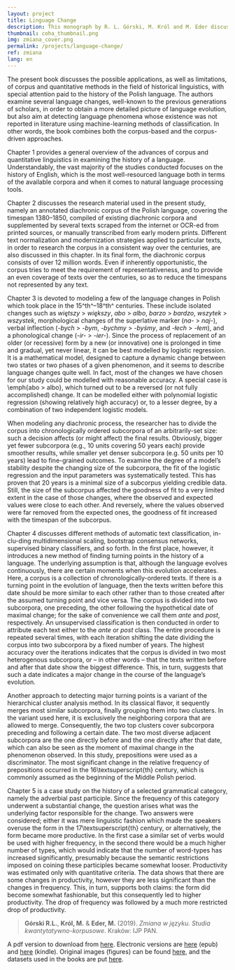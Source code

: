 ```yaml
---
layout: project
title: Linguage Change
description: This monograph by R. L. Górski, M. Król and M. Eder discusses applicability of quantitative methods in historical linguistics, with special attention paid to the analysis of language changes in Polish between the 15th and 19th centuries.
thumbnail: coha_thumbnail.png
img: zmiana_cover.png
permalink: /projects/language-change/
ref: zmiana
lang: en
---
```




The present book discusses the possible applications, as well as limitations, of corpus and quantitative methods in the field of historical linguistics, with special attention paid to the history of the Polish language. The authors examine several language changes, well-known to the previous generations of scholars, in order to obtain a more detailed picture of language evolution, but also aim at detecting language phenomena whose existence was not reported in literature using machine-learning methods of classification. In other words, the book combines both the corpus-based and the corpus-driven approaches.

Chapter 1 provides a general overview of the advances of corpus and quantitative linguistics in examining the history of a language. Understandably, the vast majority of the studies conducted focuses on the history of English, which is the most well-resourced language both in terms of the available corpora and when it comes to natural language processing tools.

Chapter 2 discusses the research material used in the present study, namely an annotated diachronic corpus of the Polish language, covering the timespan 1380–1850, compiled of existing diachronic corpora and supplemented by several texts scraped from the internet or OCR-ed from printed sources, or manually transcribed from early modern prints. Different text normalization and modernization strategies applied to particular texts, in order to research the corpus in a consistent way over the centuries, are also discussed in this chapter. In its final form, the diachronic corpus consists of over 12 million words. Even if inherently opportunistic, the corpus tries to meet the requirement of representativeness, and to provide an even coverage of texts over the centuries, so as to reduce the timespans not represented by any text.

Chapter 3 is devoted to modeling a few of the language changes in Polish which took place in the 15^th^–18^th^ centuries. These include isolated changes such as _więtszy_ > _większy_, _abo_ > _albo_, _barzo_ > _bardzo_, _wszytek_ > _wszystek_, morphological changes of the superlative marker (_na-_ > _naj-_), verbal inflection (_-bych_ > _-bym_, _-bychmy_ > _-byśmy_, and _-łech_ > _-łem_), and a phonological change (_-ir-_ > _-ier-_). Since the process of replacement of an older (or recessive) form by a new (or innovative) one is prolonged in time and gradual, yet never linear, it can be best modelled by logistic regression. It is a mathematical model, designed to capture a dynamic change between two states or two phases of a given phenomenon, and it seems to describe language changes quite well. In fact, most of the changes we have chosen for our study could be modelled with reasonable accuracy. A special case is \emph{abo > albo}, which turned out to be a reversed (or not fully accomplished) change. It can be modelled either with polynomial logistic regression (showing relatively high accuracy) or, to a lesser degree, by a combination of two independent logistic models. 

When modeling any diachronic process, the researcher has to divide the corpus into chronologically ordered subcorpora of an arbitrarily-set size: such a decision affects (or might affect) the final results. Obviously, bigger yet fewer subcorpora (e.g., 10 units covering 50 years each) provide smoother results, while smaller yet denser subcorpora (e.g. 50 units per 10 years) lead to fine-grained outcomes. To examine the degree of a model’s stability despite the changing size of the subcorpora, the fit of the logistic regression and the input parameters was systematically tested. This has proven that 20 years is a minimal size of a subcorpus yielding credible data. Still, the size of the subcorpus affected the goodness of fit to a very limited extent in the case of those changes, where the observed and expected values were close to each other. And reversely, where the values observed were far removed from the expected ones, the goodness of fit increased with the timespan of the subcorpus. 

Chapter 4 discusses different methods of automatic text classification, in\-clu\-ding multidimensional scaling, bootstrap consensus networks, supervised binary classifiers, and so forth. In the first place, however, it introduces a new method of finding turning points in the history of a language. The underlying assumption is that, although the language evolves continuously, there are certain moments when this evolution accelerates. Here, a corpus is a collection of chronologically-ordered texts. If there is a turning point in the evolution of language, then the texts written before this date should be more similar to each other rather than to those created after the assumed turning point and vice versa. The corpus is divided into two subcorpora, one preceding, the other following the hypothetical date of maximal change; for the sake of convenience we call them _ante_ and _post_, respectively. An unsupervised classification is then conducted in order to attribute each text either to the _ante_ or _post_ class. The entire procedure is repeated several times, with each iteration shifting the date dividing the corpus into two subcorpora by a fixed number of years. The highest accuracy over the iterations indicates that the corpus is divided in two most heterogenous subcorpora, or – in other words – that the texts written before and after that date show the biggest difference. This, in turn, suggests that such a date indicates a major change in the course of the language’s evolution. 

Another approach to detecting major turning points is a variant of the hierarchical cluster analysis method. In its classical flavor, it sequently merges most similar subcorpora, finally grouping them into two clusters. In the variant used here, it is exclusively the neighboring corpora that are allowed to merge. Consequently, the two top clusters cover subcorpora preceding and following a certain date. The two most diverse adjacent subcorpora are the one directly before and the one directly after that date, which can also be seen as the moment of maximal change in the phenomenon observed. In this study, prepositions were used as a discriminator. The most significant change in the relative frequency of prepositions occurred in the 16\textsuperscript{th} century, which is commonly assumed as the beginning of the Middle Polish period. 

Chapter 5 is a case study on the history of a selected grammatical category, namely the adverbial past participle. Since the frequency of this category underwent a substantial change, the question arises what was the underlying factor responsible for the change. Two answers were considered; either it was mere linguistic fashion which made the speakers overuse the form in the 17\textsuperscript{th} century, or alternatively, the form became more productive. In the first case a similar set of verbs would be used with higher frequency, in the second there would be a much higher number of types, which would indicate that the number of word-types has increased significantly, presumably because the semantic restrictions imposed on coining these participles became somewhat looser. Productivity was estimated only with quantitative criteria. The data shows that there are some changes in productivity, however they are less significant than the changes in frequency. This, in turn, supports both claims: the form did become somewhat fashionable, but this consequently led to higher productivity. The drop of frequency was followed by a much more restricted drop of productivity.




> **Górski R.L.**, **Król, M.** & **Eder, M.** (2019). _Zmiana w języku. Studia kwantytatywno-korpusowe_. Kraków: IJP PAN.

A pdf version to download from [here](https://github.com/computationalstylistics/diachronia/raw/master/Zmiana_w_jezyku_2019-10-15.pdf).
Electronic versions are [here](https://github.com/computationalstylistics/diachronia/raw/master/Zmiana_w_jezyku_2019-10-15.epub) (epub) and [here](https://github.com/computationalstylistics/diachronia/raw/master/Zmiana_w_jezyku_2019-10-15.mobi) (kindle). Original images (figures) can be found [here](https://github.com/computationalstylistics/diachronia/tree/master/ilustracje), and the datasets used in the books are put [here](https://github.com/computationalstylistics/diachronia/tree/master/dane).


